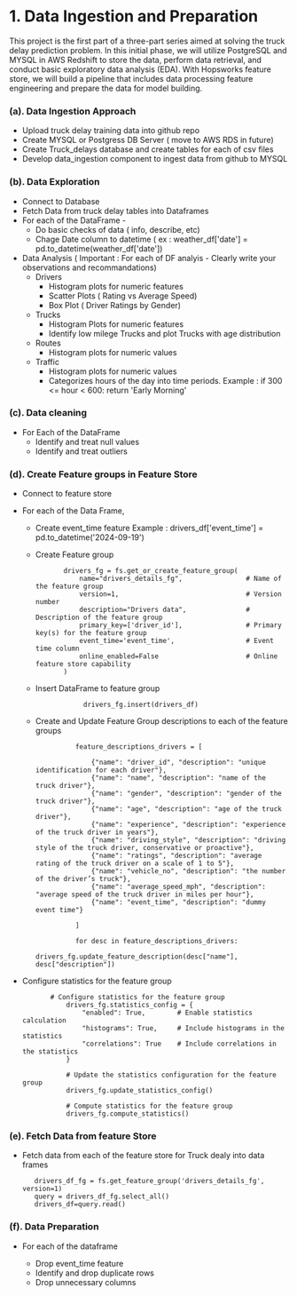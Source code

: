 # **1. Data Ingestion and Preparation**

  This project is the first part of a three-part series aimed at solving the truck delay prediction problem. In this initial phase, we will utilize PostgreSQL and MYSQL in AWS Redshift to store the data, perform data retrieval, and conduct basic exploratory data analysis (EDA). With Hopsworks feature store, we will build a pipeline that includes data processing feature engineering and prepare the data for model building.

### (a). Data Ingestion Approach
 
* Upload truck delay training data into github repo
* Create MYSQL or Postgress DB Server ( move to AWS RDS in future)
* Create Truck_delays database and create tables for each of csv files
* Develop data_ingestion component to ingest data from github to MYSQL

### (b). Data Exploration 

* Connect to Database
* Fetch Data from truck delay tables into Dataframes
* For each of the DataFrame -
  - Do basic checks of data ( info, describe, etc)
  - Chage Date column to datetime  ( ex : weather_df['date'] = pd.to_datetime(weather_df['date'])
* Data Analysis ( Important : For each of DF analyis - Clearly write your observations and recommandations)
  - Drivers
      * Histogram plots for numeric features
      * Scatter Plots ( Rating vs Average Speed)
      * Box Plot ( Driver Ratings by Gender)
  - Trucks
      * Histogram Plots for numeric features
      * Identify low milege Trucks and plot Trucks with age distribution
  - Routes
    * Histogram plots for numeric values
  - Traffic
    * Histogram plots for numeric values
    * Categorizes hours of the day into time periods.
      Example :
                if 300 <= hour < 600:
                       return 'Early Morning'

### (c). Data cleaning

* For Each of the DataFrame
   - Identify and treat null values
   - Identify and treat outliers

### (d). Create Feature groups in Feature Store

* Connect to feature store
* For each of the Data Frame,

  - Create event_time feature
      Example : drivers_df['event_time'] = pd.to_datetime('2024-09-19')
    
  - Create Feature group
    
               drivers_fg = fs.get_or_create_feature_group(
                   name="drivers_details_fg",                # Name of the feature group
                   version=1,                                # Version number
                   description="Drivers data",               # Description of the feature group
                   primary_key=['driver_id'],                # Primary key(s) for the feature group
                   event_time='event_time',                  # Event time column
                   online_enabled=False                      # Online feature store capability
               )
    
  - Insert DataFrame to feature group
    
                    drivers_fg.insert(drivers_df)
    
  - Create and Update Feature Group descriptions to each of the feature groups   
      
     
                  feature_descriptions_drivers = [
                  
                      {"name": "driver_id", "description": "unique identification for each driver"},
                      {"name": "name", "description": "name of the truck driver"},
                      {"name": "gender", "description": "gender of the truck driver"},
                      {"name": "age", "description": "age of the truck driver"},
                      {"name": "experience", "description": "experience of the truck driver in years"},
                      {"name": "driving_style", "description": "driving style of the truck driver, conservative or proactive"},
                      {"name": "ratings", "description": "average rating of the truck driver on a scale of 1 to 5"},
                      {"name": "vehicle_no", "description": "the number of the driver’s truck"},
                      {"name": "average_speed_mph", "description": "average speed of the truck driver in miles per hour"},
                      {"name": "event_time", "description": "dummy event time"}
                  
                  ]

                  for desc in feature_descriptions_drivers:
                      drivers_fg.update_feature_description(desc["name"], desc["description"])
                      

 - Configure statistics for the feature group

              # Configure statistics for the feature group
                  drivers_fg.statistics_config = {
                      "enabled": True,        # Enable statistics calculation
                      "histograms": True,     # Include histograms in the statistics
                      "correlations": True    # Include correlations in the statistics
                  }
                  
                  # Update the statistics configuration for the feature group
                  drivers_fg.update_statistics_config()
                  
                  # Compute statistics for the feature group
                  drivers_fg.compute_statistics()
### (e). Fetch Data from feature Store

  * Fetch data from each of the feature store for Truck dealy into data frames

           drivers_df_fg = fs.get_feature_group('drivers_details_fg', version=1)
           query = drivers_df_fg.select_all()
           drivers_df=query.read()
    
### (f). Data Preparation

   * For each of the dataframe
     
        - Drop event_time feature
        - Identify and drop duplicate rows
        - Drop unnecessary columns
